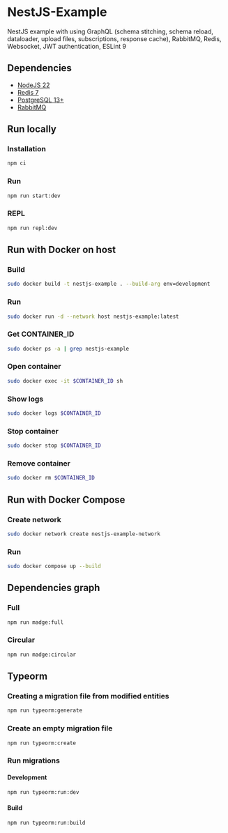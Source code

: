 # NestJS-Example

NestJS example with using GraphQL (schema stitching, schema reload, dataloader, upload files, subscriptions, response cache), RabbitMQ, Redis, Websocket, JWT authentication, ESLint 9

## Dependencies

* [NodeJS 22](https://nodejs.org/download/release/latest-v22.x/)
* [Redis 7](https://redis.io/download/)
* [PostgreSQL 13+](https://www.postgresql.org/download/)
* [RabbitMQ](https://www.rabbitmq.com/download.html)

## Run locally

### Installation

```bash
npm ci
```

### Run

```bash
npm run start:dev
```

### REPL

```bash
npm run repl:dev
```

## Run with Docker on host

### Build

```bash
sudo docker build -t nestjs-example . --build-arg env=development
```

### Run

```bash
sudo docker run -d --network host nestjs-example:latest
```

### Get CONTAINER_ID

```bash
sudo docker ps -a | grep nestjs-example
```

### Open container

```bash
sudo docker exec -it $CONTAINER_ID sh
```

### Show logs

```bash
sudo docker logs $CONTAINER_ID
```

### Stop container

```bash
sudo docker stop $CONTAINER_ID
```

### Remove container

```bash
sudo docker rm $CONTAINER_ID
```

## Run with Docker Compose

### Create network

```bash
sudo docker network create nestjs-example-network
```

### Run

```bash
sudo docker compose up --build
```

## Dependencies graph

### Full

```bash
npm run madge:full
```

### Circular

```bash
npm run madge:circular
```

## Typeorm

### Creating a migration file from modified entities

```bash
npm run typeorm:generate
```

### Create an empty migration file

```bash
npm run typeorm:create
```

### Run migrations

#### Development

```bash
npm run typeorm:run:dev
```

#### Build

```bash
npm run typeorm:run:build
```
